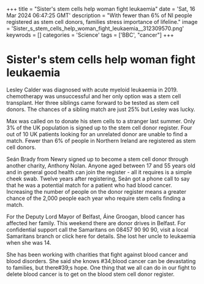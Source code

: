 +++
title = "Sister's stem cells help woman fight leukaemia"
date = 'Sat, 16 Mar 2024 06:47:25 GMT'
description = "With fewer than 6% of NI people registered as stem cell donors, families stress importance of lifeline."
image = 'Sister_s_stem_cells_help_woman_fight_leukaemia__312309570.png'
keywrods =  []
categories = 'Science'
tags = ['BBC', "cancer"]
+++

# Sister's stem cells help woman fight leukaemia

Lesley Calder was diagnosed with acute myeloid leukaemia in 2019.
chemotherapy was unsuccessful and her only option was a stem cell transplant.
Her three siblings came forward to be tested as stem cell donors.
The chances of a sibling match are just 25% but Lesley was lucky.

Max was called on to donate his stem cells to a stranger last summer.
Only 3% of the UK population is signed up to the stem cell donor register.
Four out of 10 UK patients looking for an unrelated donor are unable to find a match.
Fewer than 6% of people in Northern Ireland are registered as stem cell donors.

Seán Brady from Newry signed up to become a stem cell donor through another charity, Anthony Nolan.
Anyone aged between 17 and 55 years old and in general good health can join the register - all it requires is a simple cheek swab.
Twelve years after registering, Seán got a phone call to say that he was a potential match for a patient who had blood cancer.
Increasing the number of people on the donor register means a greater chance of the 2,000 people each year who require stem cells finding a match.

For the Deputy Lord Mayor of Belfast, Áine Groogan, blood cancer has affected her family.
This weekend there are donor drives in Belfast.
For confidential support call the Samaritans on 08457 90 90 90, visit a local Samaritans branch or click here for details.
She lost her uncle to leukaemia when she was 14.

She has been working with charities that fight against blood cancer and blood disorders.
She said she knows <bb>#34;blood cancer can be devastating to families, but there<bb>#39;s hope.
One thing that we all can do in our fight to delete blood cancer is to get on the blood stem cell donor register.



